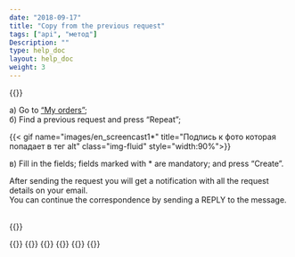 ```yaml
---
date: "2018-09-17"
title: "Copy from the previous request"
tags: ["api", "метод"]
Description: ""
type: help_doc
layout: help_doc
weight: 3
---
```



{{<alert icon="hand-o-up" color="alert11-light" text="Use this feature if you want to make a new request using the previously entered info." close="false">}} 


а) Go to <a href="https://my.fesco.com/requests" target="_blank">“My orders”</a>; <br/>
б) Find a previous request and press “Repeat”;

{{< gif name="images/en_screencast1*" title="Подпись к фото которая попадает в тег alt" class="img-fluid" style="width:90%">}}
<br/>

в) Fill in the fields; fields marked with * are mandatory; and press “Create”.


<div class="pixxett-alert pixxett-alert-icon alert8-light">
  <i class="fa fa-envelope"></i>After sending the request you will get a notification with all the request details on your email. <br/> You can continue the correspondence by sending a REPLY to the message.
</div>

<br/>

{{<isHelpful>}}


{{<seeAlso>}}
    {{<seeAlsoItem link="/en/new_order/online_order/templates/" text="Request from the template">}}
    {{<seeAlsoItem link="/en/new_order/fields/" text="How to fill in the fields in the request">}}
    {{<seeAlsoItem link="/en/new_order/questions/" text="How to add one more cargo to the request">}}
    {{<seeAlsoItem link="/en/new_order/questions/" text="Who should be indicated as a consignee at destination station at the destination station">}}
{{</seeAlso>}}